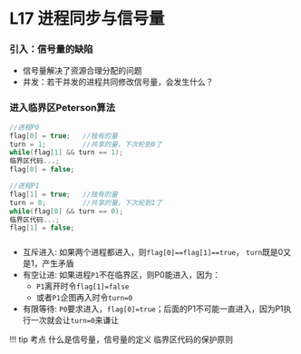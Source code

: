 # L17 进程同步与信号量
### 引入：信号量的缺陷
- 信号量解决了资源合理分配的问题
- 并发：若干并发的进程共同修改信号量，会发生什么？

### 进入临界区Peterson算法
```C
//进程P0
flag[0] = true;   //独有的量
turn = 1;         //共享的量，下次轮到0了
while(flag[1] && turn == 1);
临界区代码...;
flag[0] = false;
```
```C
//进程P1
flag[1] = true;   //独有的量
turn = 0;         //共享的量，下次轮到1了
while(flag[0] && turn == 0);
临界区代码...;
flag[1] = false;
```
#####

- 互斥进入: 如果两个进程都进入，则`flag[0]==flag[1]==true`， `turn`既是0又是1，产生矛盾
- 有空让进: 如果进程`P1`不在临界区，则P0能进入，因为：
  - `P1`离开时令`flag[1]=false`
  - 或者`P1`企图再入时令`turn=0`
- 有限等待: `P0`要求进入，`flag[0]=true`；后面的P1不可能一直进入，因为P1执行一次就会让`turn=0`来谦让

!!! tip 考点
    什么是信号量，信号量的定义
    临界区代码的保护原则